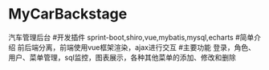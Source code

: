 # MyCarBackstage
汽车管理后台
#开发插件
sprint-boot,shiro,vue,mybatis,mysql,echarts
#简单介绍
前后端分离，前端使用vue框架渲染，ajax进行交互
#主要功能
  登录，角色、用户、菜单管理，sql监控，图表展示，各种其他菜单的添加、修改和删除
